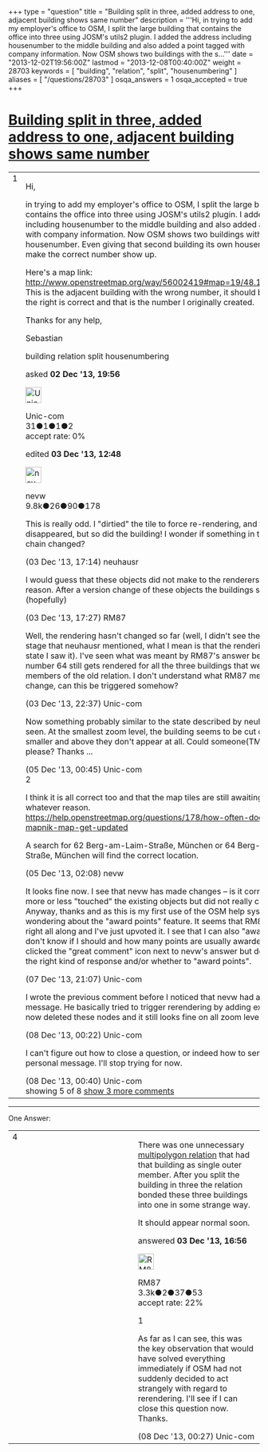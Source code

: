 +++
type = "question"
title = "Building split in three, added address to one, adjacent building shows same number"
description = '''Hi, in trying to add my employer&#x27;s office to OSM, I split the large building that contains the office into three using JOSM&#x27;s utils2 plugin. I added the address including housenumber to the middle building and also added a point tagged with company information. Now OSM shows two buildings with the s...'''
date = "2013-12-02T19:56:00Z"
lastmod = "2013-12-08T00:40:00Z"
weight = 28703
keywords = [ "building", "relation", "split", "housenumbering" ]
aliases = [ "/questions/28703" ]
osqa_answers = 1
osqa_accepted = true
+++

<div class="headNormal">

# [Building split in three, added address to one, adjacent building shows same number](/questions/28703/building-split-in-three-added-address-to-one-adjacent-building-shows-same-number)

</div>

<div id="main-body">

<div id="askform">

<table id="question-table" style="width:100%;">
<colgroup>
<col style="width: 50%" />
<col style="width: 50%" />
</colgroup>
<tbody>
<tr>
<td style="width: 30px; vertical-align: top"><div class="vote-buttons">
<span id="post-28703-upvote" class="ajax-command post-vote up" rel="nofollow" title="I like this post (click again to cancel)"> </span>
<div id="post-28703-score" class="post-score" title="current number of votes">
1
</div>
<span id="post-28703-downvote" class="ajax-command post-vote down" rel="nofollow" title="I dont like this post (click again to cancel)"> </span> <span id="favorite-mark" class="ajax-command favorite-mark" rel="nofollow" title="mark/unmark this question as favorite (click again to cancel)"> </span>
<div id="favorite-count" class="favorite-count">
&#10;</div>
</div></td>
<td><div id="item-right">
<div class="question-body">
<p>Hi,</p>
<p>in trying to add my employer's office to OSM, I split the large building that contains the office into three using JOSM's utils2 plugin. I added the address including housenumber to the middle building and also added a point tagged with company information. Now OSM shows two buildings with the same housenumber. Even giving that second building its own housenumber does make the correct number show up.</p>
<p>Here's a map link: <a href="http://www.openstreetmap.org/way/56002419#map=19/48.13039/11.61799">http://www.openstreetmap.org/way/56002419#map=19/48.13039/11.61799</a> This is the adjacent building with the wrong number, it should be 62. The 64 to the right is correct and that is the number I originally created.</p>
<p>Thanks for any help,</p>
<p>Sebastian</p>
</div>
<div id="question-tags" class="tags-container tags">
<span class="post-tag tag-link-building" rel="tag" title="see questions tagged &#39;building&#39;">building</span> <span class="post-tag tag-link-relation" rel="tag" title="see questions tagged &#39;relation&#39;">relation</span> <span class="post-tag tag-link-split" rel="tag" title="see questions tagged &#39;split&#39;">split</span> <span class="post-tag tag-link-housenumbering" rel="tag" title="see questions tagged &#39;housenumbering&#39;">housenumbering</span>
</div>
<div id="question-controls" class="post-controls">
&#10;</div>
<div class="post-update-info-container">
<div class="post-update-info post-update-info-user">
<p>asked <strong>02 Dec '13, 19:56</strong></p>
<img src="https://secure.gravatar.com/avatar/71bd4f4322c93e7fdcf3681da540fed6?s=32&amp;d=identicon&amp;r=g" class="gravatar" width="32" height="32" alt="Unic-com&#39;s gravatar image" />
<p><span>Unic-com</span><br />
<span class="score" title="31 reputation points">31</span><span title="1 badges"><span class="badge1">●</span><span class="badgecount">1</span></span><span title="1 badges"><span class="silver">●</span><span class="badgecount">1</span></span><span title="2 badges"><span class="bronze">●</span><span class="badgecount">2</span></span><br />
<span class="accept_rate" title="Rate of the user&#39;s accepted answers">accept rate:</span> <span title="Unic-com has no accepted answers">0%</span></p>
</div>
<div class="post-update-info post-update-info-edited">
<p><span> edited <strong>03 Dec '13, 12:48</strong> </span></p>
<img src="https://secure.gravatar.com/avatar/e5674dd96938593e0af5130dfffe0f90?s=32&amp;d=identicon&amp;r=g" class="gravatar" width="32" height="32" alt="nevw&#39;s gravatar image" />
<p><span>nevw</span><br />
<span class="score" title="9843 reputation points"><span>9.8k</span></span><span title="26 badges"><span class="badge1">●</span><span class="badgecount">26</span></span><span title="90 badges"><span class="silver">●</span><span class="badgecount">90</span></span><span title="178 badges"><span class="bronze">●</span><span class="badgecount">178</span></span></p>
</div>
</div>
<div id="comments-container-28703" class="comments-container">
<span id="28729"></span>
<div id="comment-28729" class="comment">
<div id="post-28729-score" class="comment-score">
&#10;</div>
<div class="comment-text">
<p>This is really odd. I "dirtied" the tile to force re-rendering, and the 64 disappeared, but so did the building! I wonder if something in the rendering chain changed?</p>
</div>
<div id="comment-28729-info" class="comment-info">
<span class="comment-age">(03 Dec '13, 17:14)</span> <span class="comment-user userinfo">neuhausr</span>
</div>
</div>
<span id="28731"></span>
<div id="comment-28731" class="comment">
<div id="post-28731-score" class="comment-score">
&#10;</div>
<div class="comment-text">
<p>I would guess that these objects did not make to the renderers db for some reason. After a version change of these objects the buildings should reappear (hopefully)</p>
</div>
<div id="comment-28731-info" class="comment-info">
<span class="comment-age">(03 Dec '13, 17:27)</span> <span class="comment-user userinfo">RM87</span>
</div>
</div>
<span id="28745"></span>
<div id="comment-28745" class="comment">
<div id="post-28745-score" class="comment-score">
&#10;</div>
<div class="comment-text">
<p>Well, the rendering hasn't changed so far (well, I didn't see the intermediate stage that neuhausr mentioned, what I mean is that the rendering is back in the state I saw it). I've seen what was meant by RM87's answer below, but the number 64 still gets rendered for all the three buildings that were previously members of the old relation. I don't understand what RM87 means by version change, can this be triggered somehow?</p>
</div>
<div id="comment-28745-info" class="comment-info">
<span class="comment-age">(03 Dec '13, 22:37)</span> <span class="comment-user userinfo">Unic-com</span>
</div>
</div>
<span id="28794"></span>
<div id="comment-28794" class="comment">
<div id="post-28794-score" class="comment-score">
&#10;</div>
<div class="comment-text">
<p>Now something probably similar to the state described by neuhausr can be seen. At the smallest zoom level, the building seems to be cut off, at two levels smaller and above they don't appear at all. Could someone(TM) do something please? Thanks ...</p>
</div>
<div id="comment-28794-info" class="comment-info">
<span class="comment-age">(05 Dec '13, 00:45)</span> <span class="comment-user userinfo">Unic-com</span>
</div>
</div>
<span id="28795"></span>
<div id="comment-28795" class="comment">
<div id="post-28795-score" class="comment-score">
2
</div>
<div class="comment-text">
<p>I think it is all correct too and that the map tiles are still awaiting rendering for whatever reason.<br />
<a href="https://help.openstreetmap.org/questions/178/how-often-does-the-main-mapnik-map-get-updated">https://help.openstreetmap.org/questions/178/how-often-does-the-main-mapnik-map-get-updated</a></p>
<p>A search for 62 Berg-am-Laim-Straße, München or 64 Berg-am-Laim-Straße, München will find the correct location.</p>
</div>
<div id="comment-28795-info" class="comment-info">
<span class="comment-age">(05 Dec '13, 02:08)</span> <span class="comment-user userinfo">nevw</span>
</div>
</div>
<span id="28888"></span>
<div id="comment-28888" class="comment not_top_scorer">
<div id="post-28888-score" class="comment-score">
&#10;</div>
<div class="comment-text">
<p>It looks fine now. I see that nevw has made changes – is it correct that you more or less "touched" the existing objects but did not really change anything? Anyway, thanks and as this is my first use of the OSM help system I'm wondering about the "award points" feature. It seems that RM87's answer was right all along and I've just upvoted it. I see that I can also "award points" but don't know if I should and how many points are usually awarded. Also I've clicked the "great comment" icon next to nevw's answer but don't know if this the right kind of response and/or whether to "award points".</p>
</div>
<div id="comment-28888-info" class="comment-info">
<span class="comment-age">(07 Dec '13, 21:07)</span> <span class="comment-user userinfo">Unic-com</span>
</div>
</div>
<span id="28900"></span>
<div id="comment-28900" class="comment not_top_scorer">
<div id="post-28900-score" class="comment-score">
&#10;</div>
<div class="comment-text">
<p>I wrote the previous comment before I noticed that nevw had already sent me a message. He basically tried to trigger rerendering by adding extra nodes. I've now deleted these nodes and it still looks fine on all zoom levels. Great.</p>
</div>
<div id="comment-28900-info" class="comment-info">
<span class="comment-age">(08 Dec '13, 00:22)</span> <span class="comment-user userinfo">Unic-com</span>
</div>
</div>
<span id="28902"></span>
<div id="comment-28902" class="comment not_top_scorer">
<div id="post-28902-score" class="comment-score">
&#10;</div>
<div class="comment-text">
<p>I can't figure out how to close a question, or indeed how to send a user a personal message. I'll stop trying for now.</p>
</div>
<div id="comment-28902-info" class="comment-info">
<span class="comment-age">(08 Dec '13, 00:40)</span> <span class="comment-user userinfo">Unic-com</span>
</div>
</div>
</div>
<div id="comment-tools-28703" class="comment-tools">
<span class="comments-showing"> showing 5 of 8 </span> <a href="#" class="show-all-comments-link">show 3 more comments</a>
</div>
<div class="clear">
&#10;</div>
<div id="comment-28703-form-container" class="comment-form-container">
&#10;</div>
<div class="clear">
&#10;</div>
</div></td>
</tr>
</tbody>
</table>

------------------------------------------------------------------------

<div class="tabBar">

<span id="sort-top"></span>

<div class="headQuestions">

One Answer:

</div>

</div>

<span id="28726"></span>

<div id="answer-container-28726" class="answer accepted-answer">

<table style="width:100%;">
<colgroup>
<col style="width: 50%" />
<col style="width: 50%" />
</colgroup>
<tbody>
<tr>
<td style="width: 30px; vertical-align: top"><div class="vote-buttons">
<span id="post-28726-upvote" class="ajax-command post-vote up" rel="nofollow" title="I like this post (click again to cancel)"> </span>
<div id="post-28726-score" class="post-score" title="current number of votes">
4
</div>
<span id="post-28726-downvote" class="ajax-command post-vote down" rel="nofollow" title="I dont like this post (click again to cancel)"> </span> <span class="accept-answer on" rel="nofollow" title="Unic-com has selected this answer as the correct answer"> </span>
</div></td>
<td><div class="item-right">
<div class="answer-body">
<p>There was one unnecessary <a href="http://www.openstreetmap.org/relation/1319742">multipolygon relation</a> that had that building as single outer member. After you split the building in three the relation bonded these three buildings into one in some strange way.</p>
<p>It should appear normal soon.</p>
</div>
<div class="answer-controls post-controls">
&#10;</div>
<div class="post-update-info-container">
<div class="post-update-info post-update-info-user">
<p>answered <strong>03 Dec '13, 16:56</strong></p>
<img src="https://secure.gravatar.com/avatar/f7f8127223bd00c9e8f569ce2e9ddf22?s=32&amp;d=identicon&amp;r=g" class="gravatar" width="32" height="32" alt="RM87&#39;s gravatar image" />
<p><span>RM87</span><br />
<span class="score" title="3346 reputation points"><span>3.3k</span></span><span title="2 badges"><span class="badge1">●</span><span class="badgecount">2</span></span><span title="37 badges"><span class="silver">●</span><span class="badgecount">37</span></span><span title="53 badges"><span class="bronze">●</span><span class="badgecount">53</span></span><br />
<span class="accept_rate" title="Rate of the user&#39;s accepted answers">accept rate:</span> <span title="RM87 has 20 accepted answers">22%</span> </br></p>
</div>
</div>
<div id="comments-container-28726" class="comments-container">
<span id="28901"></span>
<div id="comment-28901" class="comment">
<div id="post-28901-score" class="comment-score">
1
</div>
<div class="comment-text">
<p>As far as I can see, this was the key observation that would have solved everything immediately if OSM had not suddenly decided to act strangely with regard to rerendering. I'll see if I can close this question now. Thanks.</p>
</div>
<div id="comment-28901-info" class="comment-info">
<span class="comment-age">(08 Dec '13, 00:27)</span> <span class="comment-user userinfo">Unic-com</span>
</div>
</div>
</div>
<div id="comment-tools-28726" class="comment-tools">
&#10;</div>
<div class="clear">
&#10;</div>
<div id="comment-28726-form-container" class="comment-form-container">
&#10;</div>
<div class="clear">
&#10;</div>
</div></td>
</tr>
</tbody>
</table>

</div>

<div class="paginator-container-left">

</div>

</div>

</div>

